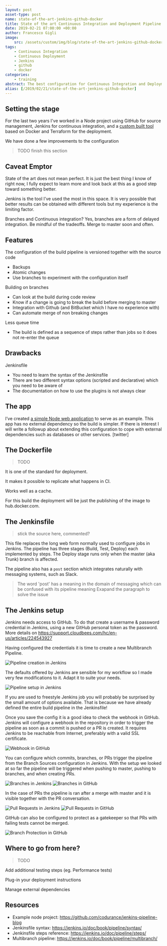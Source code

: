 ```yaml
---
layout: post
asset-type: post
name: state-of-the-art-jenkins-github-docker
title: State of the art Continuous Integration and Deployment Pipeline with Jenkins, GitHub, and Docker
date: 2019-02-21 07:00:00 +00:00
author: Francesco Gigli
image:
    src: /assets/custom/img/blog/state-of-the-art-jenkins-github-docker/jenkins_bg.jpg
tags:
    - Continuous Integration
    - Continuous Deployment
    - Jenkins
    - github
    - docker
categories:
    - training
abstract: The best configuration for Continuous Integration and Deployment that I have seen so far, explained in some details. 
alias: [/2019/02/21/state-of-the-art-jenkins-github-docker]
---
```


## Setting the stage

For the last two years I've worked in a Node project using GitHub for source management, Jenkins for continuous integration, and a [custom built tool](https://mergermarket.github.io/cdflow/) based on Docker and Terraform for the deployment.

We have done a few improvements to the configuration 

> TODO finish this section

## Caveat Emptor

State of the art does not mean perfect. It is just the best thing I know of right now, I fully expect to learn more and look back at this as a good step toward something better.

Jenkins is the tool I’ve used the most in this space. It is very possible that better results can be obtained with different tools but my experience is the limiting factor.

Branches and Continuous integration? Yes, branches are a form of delayed integration. Be mindful of the tradeoffs. Merge to master soon and often.

## Features

The configuration of the build pipeline is versioned together with the source code
* Backups
* Atomic changes
* Use branches to experiment with the configuration itself

Building on branches
* Can look at the build during code review
* Know if a change is going to break the build before merging to master
* Integration with Github (and BitBucket which I have no experience with)
* Can automate merge of non breaking changes

Less queue time
* The build is defined as a sequence of steps rather than jobs so it does not re-enter the queue

## Drawbacks

Jenkinsfile
* You need to learn the syntax of the Jenkinsfile
* There are two different syntax options (scripted and declarative) which you need to be aware of
* The documentation on how to use the plugins is not always clear

## The app

I’ve created [a simple Node web application](https://github.com/codurance/jenkins-pipeline-blog) to serve as an example. This app has no external dependency so the build is simpler. If there is interest I will write a followup about extending this configuration to cope with external dependencies such as databases or other services. [twitter]

## The Dockerfile

> TODO

It is one of the standard for deployment.

It makes it possible to replicate what happens in CI.

Works well as a cache.

For this build the deployment will be just the publishing of the image to hub.docker.com.

## The Jenkinsfile

> stick the source here, commented?

This file replaces the long web form normally used to configure jobs in Jenkins. The pipeline has three stages (Build, Test, Deploy) each implemented by steps. The Deploy stage runs only when the master (aka Trunk) branch is affected.

The pipeline also has a `post` section which integrates naturally with messaging systems, such as Slack.
> The word 'post' has a meaning in the domain of messaging which can be confused with its pipeline meaning
> Exapand the paragraph to solve the issue

## The Jenkins setup

Jenkins needs access to GitHub. To do that create a username & password credential in Jenkins, using a new GitHub personal token as the password. More details on https://support.cloudbees.com/hc/en-us/articles/224543927

Having configured the credentials it is time to create a new Multibranch Pipeline.

![Pipeline creation in Jenkins]({{site.baseurl}}/assets/custom/img/blog/state-of-the-art-jenkins-github-docker/pipeline_creation.jpg)

The defaults offered by Jenkins are sensible for my workflow so I made very few modifications to it. Adapt it to suite your needs.

![Pipeline setup in Jenkins]({{site.baseurl}}/assets/custom/img/blog/state-of-the-art-jenkins-github-docker/pipeline_setup.jpg)

If you are used to freestyle Jenkins job you will probably be surprised by the small amount of options available. That is because we have already defined the entire build pipeline in the Jenkinsfile!

Once you save the config it is a good idea to check the webhook in GitHub. Jenkins will configure a webhook in the repository in order to trigger the pipeline as soon as a commit is pushed or a PR is created. It requires Jenkins to be reachable from Internet, preferably with a valid SSL certificate.

![Webhook in GitHub]({{site.baseurl}}/assets/custom/img/blog/state-of-the-art-jenkins-github-docker/webhook.jpg)

You can configure which commits, branches, or PRs trigger the pipeline from the Branch Sources configuration in Jenkins. With the setup we looked at so far the pipeline will be triggered when pushing to master, pushing to branches, and when creating PRs. 

![Branches in Jenkins]({{site.baseurl}}/assets/custom/img/blog/state-of-the-art-jenkins-github-docker/branches_jenkins.jpg)
![Branches in GitHub]({{site.baseurl}}/assets/custom/img/blog/state-of-the-art-jenkins-github-docker/branches_github.jpg)
 
In the case of PRs the pipeline is ran after a merge with master and it is visible together with the PR conversation.

![Pull Requests in Jenkins]({{site.baseurl}}/assets/custom/img/blog/state-of-the-art-jenkins-github-docker/pr_jenkins.jpg)
![Pull Requests in GitHub]({{site.baseurl}}/assets/custom/img/blog/state-of-the-art-jenkins-github-docker/pr_github.jpg)
 
GitHub can also be configured to protect as a gatekeeper so that PRs with failing tests cannot be merged.

![Branch Protection in GitHub]({{site.baseurl}}/assets/custom/img/blog/state-of-the-art-jenkins-github-docker/branch_protection.jpg)

## Where to go from here?

> TODO

Add additional testing steps (eg. Performance tests)

Plug-in your deployment instructions

Manage external dependencies

## Resources

* Example node project: https://github.com/codurance/jenkins-pipeline-blog
* Jenkinsfile syntax: https://jenkins.io/doc/book/pipeline/syntax/
* Jenkinsfile steps reference: https://jenkins.io/doc/pipeline/steps/
* Multibranch pipeline: https://jenkins.io/doc/book/pipeline/multibranch/
